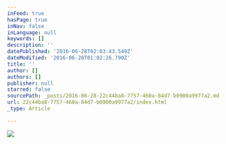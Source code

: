 ```yaml
---
inFeed: true
hasPage: true
inNav: false
inLanguage: null
keywords: []
description: ''
datePublished: '2016-06-28T02:03:43.549Z'
dateModified: '2016-06-28T01:02:26.790Z'
title: ''
author: []
authors: []
publisher: null
starred: false
sourcePath: _posts/2016-06-28-22c44ba8-7757-460a-84d7-b0900a9977a2.md
url: 22c44ba8-7757-460a-84d7-b0900a9977a2/index.html
_type: Article

---
```

![](https://the-grid-user-content.s3-us-west-2.amazonaws.com/14f80daf-74e3-44fc-83e4-3dcd5d0af824.jpg)